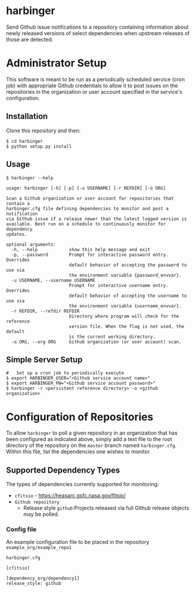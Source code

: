 # harbinger
Send Github issue notifications to a repository containing information about newly released versions of select dependencies when upstream releases of those are detected.

# Administrator Setup
This software is meant to be run as a periodically scheduled service (cron job) with appropriate Github credentials to allow it to post issues on the repositories in the organization or user account specified in the service's configuration.

## Installation
Clone this repository and then:
```
$ cd harbinger
$ python setup.py install
```

## Usage
```
$ harbinger --help

usage: harbinger [-h] [-p] [-u USERNAME] [-r REFDIR] [-o ORG]

Scan a Github organization or user account for repositories that contain a
harbinger.cfg file defining dependencies to monitor and post a notification
via Github issue if a release newer than the latest logged version is
available. Best run on a schedule to continuously monitor for dependency
updates.

optional arguments:
  -h, --help            show this help message and exit
  -p, --password        Prompt for interactive password entry. Overrides
                        default behavior of accepting the password to use via
                        the environment variable {password_envvar}.
  -u USERNAME, --username USERNAME
                        Prompt for interactive username entry. Overrides
                        default behavior of accepting the username to use via
                        the environment variable {username_envvar}.
  -r REFDIR, --refdir REFDIR
                        Directory where program will check for the reference
                        version file. When the flag is not used, the default
                        is the current working directory.
  -o ORG, --org ORG     Github organization (or user account) scan.

```

## Simple Server Setup

```
#   Set up a cron job to periodically execute
$ export HARBINGER_USER="<Github service account name>"
$ export HARBINGER_PW="<Github service account password>"
$ harbinger -r <persistent reference directory> -o <github organization>
```

# Configuration of Repositories
To allow `harbinger` to poll a given repository in an organization that has been configured as indicated above, simply add a text file to the root directory of the repository on the `master` branch named `harbinger.cfg`. Within this file, list the dependencies one wishes to monitor.


## Supported Dependency Types
The types of dependencies currently supported for monitoring:

* `cfitsio` - https://heasarc.gsfc.nasa.gov/fitsio/
* `Github repository`
  * Release style `github`:Projects released via full Github release objects may be polled.

### Config file
An example configuration file to be placed in the repository `example_org/example_repo1`

`harbinger.cfg`
```
[cfitsio]

[dependency_org/dependency1]
release_style: github
```


